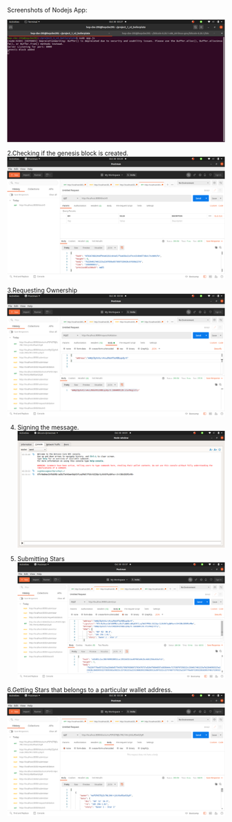 ﻿Screenshots of Nodejs App:

![Test Image 1](/screenshots/1.png)

2.Checking if the genesis block is created.
![Test Image 2](/screenshots/2.png)

3.Requesting Ownership
![Test Image 3](/screenshots/3.png)

4. Signing the message.
![Test Image 4](/screenshots/4.png)

5. Submitting Stars
![Test Image 5](/screenshots/5.png)

6.Getting Stars that belongs to a particular wallet address. 
![Test Image 6](/screenshots/6.png)

